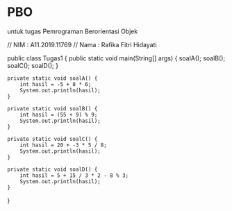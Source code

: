# PBO
untuk tugas Pemrograman Berorientasi Objek

// NIM     : A11.2019.11769
// Nama    : Rafika Fitri Hidayati

public class Tugas1 {
    public static void main(String[] args) {
        soalA();
        soalB();
        soalC();
        soalD();
    }

    private static void soalA() {
        int hasil = -5 + 8 * 6;
        System.out.println(hasil);
    }

    private static void soalB() {
        int hasil = (55 + 9) % 9;
        System.out.println(hasil);
    }

    private static void soalC() {
        int hasil = 20 + -3 * 5 / 8;
        System.out.println(hasil);
    }

    private static void soalD() {
        int hasil = 5 + 15 / 3 * 2 - 8 % 3;
        System.out.println(hasil);
    }
}
